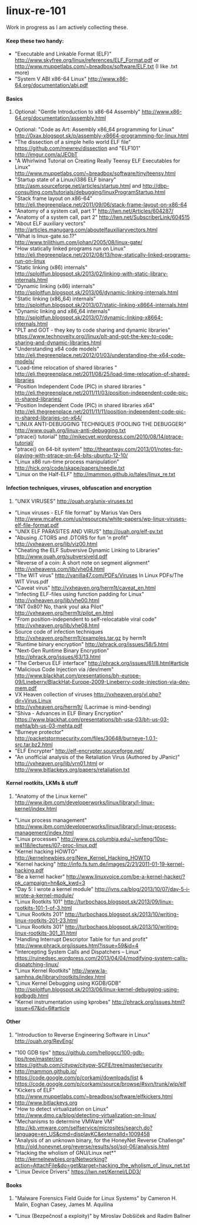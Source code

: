 linux-re-101
============

Work in progress as I am actively collecting these.

#### Keep these two handy:
- "Executable and Linkable Format (ELF)" http://www.skyfree.org/linux/references/ELF_Format.pdf or http://www.muppetlabs.com/~breadbox/software/ELF.txt (I like .txt more)
- "System V ABI x86-64 Linux" http://www.x86-64.org/documentation/abi.pdf
    
#### Basics

1. Optional: "Gentle Introduction to x86-64 Assembly" http://www.x86-64.org/documentation/assembly.html 
- Optional: "Code as Art: Assembly x86_64 programming for Linux" http://0xax.blogspot.sk/p/assembly-x8664-programming-for-linux.html
- "The dissection of a simple hello world ELF file" https://github.com/mewrev/dissection and "ELF101" http://imgur.com/a/JEObT
- "A Whirlwind Tutorial on Creating Really Teensy ELF Executables for Linux" http://www.muppetlabs.com/~breadbox/software/tiny/teensy.html
- "Startup state of a Linux/i386 ELF binary" http://asm.sourceforge.net/articles/startup.html and http://dbp-consulting.com/tutorials/debugging/linuxProgramStartup.html
- "Stack frame layout on x86-64" http://eli.thegreenplace.net/2011/09/06/stack-frame-layout-on-x86-64
- "Anatomy of a system call, part 1" http://lwn.net/Articles/604287/
- "Anatomy of a system call, part 2" http://lwn.net/SubscriberLink/604515
- "About ELF auxiliary vectors" http://articles.manugarg.com/aboutelfauxiliaryvectors.html
- "What is linux-gate.so.1?" http://www.trilithium.com/johan/2005/08/linux-gate/
- "How statically linked programs run on Linux" http://eli.thegreenplace.net/2012/08/13/how-statically-linked-programs-run-on-linux
- "Static linking (x86) internals" http://sploitfun.blogspot.sk/2013/02/linking-with-static-library-internals.html
- "Dynamic linking (x86) internals" http://sploitfun.blogspot.sk/2013/06/dynamic-linking-internals.html
- "Static linking (x86_64) internals" http://sploitfun.blogspot.sk/2013/07/static-linking-x8664-internals.html
- "Dynamic linking and x86_64 internals" http://sploitfun.blogspot.sk/2013/07/dynamic-linking-x8664-internals.html
- "PLT and GOT - they key to code sharing and dynamic libraries" https://www.technovelty.org//linux/plt-and-got-the-key-to-code-sharing-and-dynamic-libraries.html
- "Understanding x64 code models" http://eli.thegreenplace.net/2012/01/03/understanding-the-x64-code-models/
- "Load-time relocation of shared libraries " http://eli.thegreenplace.net/2011/08/25/load-time-relocation-of-shared-libraries
- "Position Independent Code (PIC) in shared libraries " http://eli.thegreenplace.net/2011/11/03/position-independent-code-pic-in-shared-libraries/
- "Position Independent Code (PIC) in shared libraries x64" http://eli.thegreenplace.net/2011/11/11/position-independent-code-pic-in-shared-libraries-on-x64/
- "LINUX ANTI-DEBUGGING TECHNIQUES (FOOLING THE DEBUGGER)" http://www.ouah.org/linux-anti-debugging.txt
- "ptrace() tutorial" http://mikecvet.wordpress.com/2010/08/14/ptrace-tutorial/
- "ptrace() on 64-bit system" http://theantway.com/2013/01/notes-for-playing-with-ptrace-on-64-bits-ubuntu-12-10/
- "Linux x86 run-time process manipulation" http://hick.org/code/skape/papers/needle.txt
- "Linux on the Half-ELF" http://mammon.github.io/tales/linux_re.txt

#### Infection techniques, viruses, obfuscation and encryption

1. "UNIX VIRUSES" http://ouah.org/unix-viruses.txt
- "Linux viruses - ELF file format" by Marius Van Oers http://www.mcafee.com/us/resources/white-papers/wp-linux-viruses-elf-file-format.pdf
- "UNIX ELF PARASITES AND VIRUS" http://ouah.org/elf-pv.txt
- "Abusing .CTORS and .DTORS for fun 'n profit" http://vxheaven.org/lib/viz00.html
- "Cheating the ELF Subversive Dynamic Linking to Libraries" http://www.ouah.org/subversiveld.pdf
- "Reverse of a coin: A short note on segment alignment" http://vxheavens.com/lib/vhe04.html
- "The WIT virus" http://vanilla47.com/PDFs/Viruses In Linux PDFs/The WIT Virus.pdf
- "Caveat virus" http://vxheaven.org/herm1t/caveat_en.html
- "Infecting ELF-files using function padding for Linux" http://vxheaven.org/lib/vhe00.html
- "INT 0x80? No, thank you! aka Pilot" http://vxheaven.org/herm1t/pilot_en.html
- "From position-independent to self-relocatable viral code" http://vxheaven.org/lib/vhe08.html
- Source code of infection techniques http://vxheaven.org/herm1t/examples.tar.gz by herm1t
- "Runtime binary encryption" http://phrack.org/issues/58/5.html
- "Next-Gen Runtime Binary Encryption" http://phrack.org/issues/63/13.html
- "The Cerberus ELF interface" http://phrack.org/issues/61/8.html#article
- "Malicious Code Injection via /dev/mem" http://www.blackhat.com/presentations/bh-europe-09/Lineberry/BlackHat-Europe-2009-Lineberry-code-injection-via-dev-mem.pdf
- VX Heaven collection of viruses http://vxheaven.org/vl.php?dir=Virus.Linux
- http://vxheaven.org/herm1t/ (Lacrimae is mind-bending)
- "Shiva - Advances in ELF Binary Encryption" https://www.blackhat.com/presentations/bh-usa-03/bh-us-03-mehta/bh-us-03-mehta.pdf
- "Burneye protector" http://packetstormsecurity.com/files/30648/burneye-1.0.1-src.tar.bz2.html
- "ELF Encrypter" http://elf-encrypter.sourceforge.net/
- "An unofficial analysis of the Retaliation Virus (Authored by JPanic)" http://vxheaven.org/lib/vrn01.html or http://www.bitlackeys.org/papers/retaliation.txt

#### Kernel rootkits, LKMs & stuff

1. "Anatomy of the Linux kernel" http://www.ibm.com/developerworks/linux/library/l-linux-kernel/index.html
- "Linux process management" http://www.ibm.com/developerworks/linux/library/l-linux-process-management/index.html
- "Linux processes" http://www.cs.columbia.edu/~junfeng/10sp-w4118/lectures/l07-proc-linux.pdf
- "Kernel hacking HOWTO" http://kernelnewbies.org/New_Kernel_Hacking_HOWTO
- "Kernel hacking" http://info.fs.tum.de/images/2/21/2011-01-19-kernel-hacking.pdf
- "Be a kernel hacker" http://www.linuxvoice.com/be-a-kernel-hacker/?pk_campaign=hn&pk_kwd=3
- "Day 5: I wrote a kernel module" http://jvns.ca/blog/2013/10/07/day-5-i-wrote-a-kernel-module/
- "Linux Rootkits 101" http://turbochaos.blogspot.sk/2013/09/linux-rootkits-101-1-of-3.html
- "Linux Rootkits 201" http://turbochaos.blogspot.sk/2013/10/writing-linux-rootkits-201-23.html
- "Linux Rootkits 301" http://turbochaos.blogspot.sk/2013/10/writing-linux-rootkits-301_31.html 
- "Handling Interrupt Descriptor Table for fun and profit" http://www.phrack.org/issues.html?issue=59&id=4
- "Intercepting System Calls and Dispatchers – Linux" https://ruinedsec.wordpress.com/2013/04/04/modifying-system-calls-dispatching-linux/
- "Linux Kernel Rootkits" http://www.la-samhna.de/library/rootkits/index.html
- "Linux Kernel Debugging using KGDB/GDB" http://sploitfun.blogspot.sk/2013/06/linux-kernel-debugging-using-kgdbgdb.html
- "Kernel instrumentation using kprobes" http://phrack.org/issues.html?issue=67&id=6#article

#### Other
1. "Introduction to Reverse Engineering Software in Linux" http://ouah.org/RevEng/ 
- "100 GDB tips" https://github.com/hellogcc/100-gdb-tips/tree/master/src
- https://github.com/citypw/citypw-SCFE/tree/master/security
- http://mammon.github.io/
- https://code.google.com/p/corkami/downloads/list & https://code.google.com/p/corkami/source/browse/#svn/trunk/wip/elf
- "Kickers of ELF" http://www.muppetlabs.com/~breadbox/software/elfkickers.html
- http://www.bitlackeys.org
- "How to detect virtualization on Linux" http://www.dmo.ca/blog/detecting-virtualization-on-linux/
- "Mechanisms to determine VMWare VM" http://kb.vmware.com/selfservice/microsites/search.do?language=en_US&cmd=displayKC&externalId=1009458
- "Analysis of an unknown binary, for the HoneyNet Reverse Challenge" http://old.honeynet.org/reverse/results/sol/sol-06/analysis.html
- "Hacking the wholism of GNU/Linux net*" http://kernelnewbies.org/Networking?action=AttachFile&do=get&target=hacking_the_wholism_of_linux_net.txt
- "Linux Device Drivers" https://lwn.net/Kernel/LDD3/

#### Books
1.  "Malware Forensics Field Guide for Linux Systems" by Cameron H. Malin, Eoghan Casey, James M. Aquilina
- "Linux (Bezpečnosť a exploity)" by Miroslav Dobšíček and Radim Ballner
